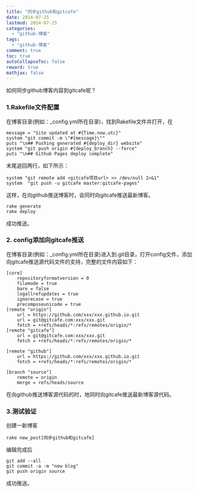 ```yaml
---
title: "同步github和gitcafe"
date: 2014-07-25
lastmod: 2014-07-25
categories:
  - "github-博客"
tags:
  - "github-博客"
comment: true
toc: true
autoCollapseToc: false
reward: true
mathjax: false
---
```

如何同步github博客内容到gitcafe呢？


### 1.Rakefile文件配置

 在博客目录(例如：_config.yml所在目录)，找到Rakefile文件并打开，在
 
    message = "Site updated at #{Time.now.utc}"
    system "git commit -m \"#{message}\""
    puts "\n## Pushing generated #{deploy_dir} website"
    system "git push origin #{deploy_branch} --force"
    puts "\n## Github Pages deploy complete"
    
  
末尾追回两行，如下所示：


    system "git remote add <gitcafe项目url> >> /dev/null 2>&1"
    system  "git push -u gitcafe master:gitcafe-pages"
    
这样，在向github推送博客时，会同时向gitcafe推送最新博客。

    rake generate
    rake deploy
    
成功推送。

### 2. config添加向gitcafe推送

在博客目录(例如：_config.yml所在目录)进入到.git目录，打开config文件，添加向gitcafe推送源代码文件的支持，完整的文件内容如下：

    [core]
	    repositoryformatversion = 0
	    filemode = true
	    bare = false
	    logallrefupdates = true
	    ignorecase = true
	    precomposeunicode = true
    [remote "origin"]
	    url = https://github.com/xxx/xxx.github.io.git
	    url = git@gitcafe.com:xxx/xxx.git
	    fetch = +refs/heads/*:refs/remotes/origin/*
    [remote "gitcafe"]
	    url = git@gitcafe.com:xxx/xxx.git
	    fetch = +refs/heads/*:refs/remotes/origin/*

    [remote "github"]
        url = https://github.com/xxx/xxx.github.io.git
	    fetch = +refs/heads/*:refs/remotes/origin/*

    [branch "source"]
	    remote = origin
	    merge = refs/heads/source
	    
在向github推送博客源代码的时，地同时向gitcafe推送最新博客源代码。

### 3.测试验证

创建一新博客
    
    rake new_post[同步github和gitcafe]
    
编辑完成后
    
    git add --all
    git commit -a -m "new blog"
    git push origin source

成功推送。